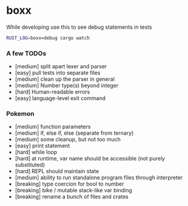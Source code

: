 # boxx

While developing use this to see debug statements in tests
```sh
RUST_LOG=boxx=debug cargo watch
```

### A few TODOs
* [medium] split apart lexer and parser
* [easy] pull tests into separate files
* [medium] clean up the parser in general
* [medium] Number type(s) beyond integer
* [hard] Human-readable errors
* [easy] language-level exit command

### Pokemon
* [medium] function parameters
* [medium] if, else if, else (separate from ternary)
* [medium] some cleanup, but not too much
* [easy] print statement
* [hard] while loop
* [hard] at runtime, var name should be accessible (not purely substituted)
* [hard] REPL should maintain state
* [medium] ability to run standalone program files through interpreter
* [breaking] type coercion for bool to number
* [breaking] bike / mutable stack-like var binding
* [breaking] rename a bunch of files and crates

